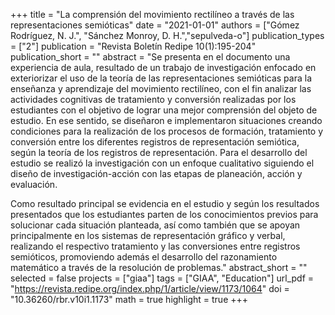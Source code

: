 +++
title = "La comprensión del movimiento rectilíneo a través de las representaciones semióticas"
date = "2021-01-01"
authors = ["Gómez Rodríguez, N. J.", "Sánchez Monroy, D. H.","sepulveda-o"]
publication_types = ["2"]
publication = "Revista Boletín Redipe 10(1):195-204"
publication_short = ""
abstract = "Se presenta en el documento una experiencia de aula, resultado de un trabajo de investigación enfocado en exteriorizar el uso de la teoría de las representaciones semióticas para la enseñanza y aprendizaje del movimiento rectilíneo, con el fin analizar las actividades cognitivas de tratamiento y conversión realizadas por los estudiantes con el objetivo de lograr una mejor comprensión del objeto de estudio. En ese sentido, se diseñaron e implementaron situaciones creando condiciones para la realización de los procesos de formación, tratamiento y conversión entre los diferentes registros de representación semiótica, según la teoría de los registros de representación. Para el desarrollo del estudio se realizó la investigación con un enfoque cualitativo siguiendo el diseño de investigación-acción con las etapas de planeación, acción y evaluación.

Como resultado principal se evidencia en el estudio y según los resultados presentados que los estudiantes parten de los conocimientos previos para solucionar cada situación planteada, así como también que se apoyan principalmente en los sistemas de representación gráfico y verbal, realizando el respectivo tratamiento y las conversiones entre registros semióticos, promoviendo además el desarrollo del razonamiento matemático a través de la resolución de problemas."
abstract_short = ""
selected = false
projects = ["giaa"]
tags = ["GIAA", "Education"]
url_pdf = "https://revista.redipe.org/index.php/1/article/view/1173/1064"
doi = "10.36260/rbr.v10i1.1173"
math = true
highlight = true
+++

